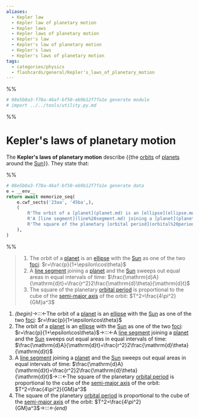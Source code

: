 ```yaml
---
aliases:
  - Kepler law
  - Kepler law of planetary motion
  - Kepler laws
  - Kepler laws of planetary motion
  - Kepler's law
  - Kepler's law of planetary motion
  - Kepler's laws
  - Kepler's laws of planetary motion
tags:
  - categories/physics
  - flashcards/general/Kepler's_laws_of_planetary_motion
---
```


%%
```Python
# 08e5b0a3-f78a-46af-bf50-eb9b12f7fa1e generate module
# import ../../tools/utility.py.md
```
%%

# Kepler's laws of planetary motion

The __Kepler's laws of planetary motion__ describe {{the [orbits](Kepler%20orbit.md) of [planets](planet.md) around the [Sun](Sun.md)}}. They state that: <!--SR:!2024-01-24,177,290-->

%%
```Python
# 08e5b0a3-f78a-46af-bf50-eb9b12f7fa1e generate data
e = __env__
return await memorize_seq(
	e.cwf_sects('23aa', '45ba',),
	(
		R'The orbit of a [planet](planet.md) is an [ellipse](ellipse.md) with the [Sun](Sun.md) as one of the two [foci](focus%20(geometry).md): $r=\frac{p}{1+\epsilon\cos\theta}$',
		R'A [line segment](line%20segment.md) joining a [planet](planet.md) and the [Sun](Sun.md) sweeps out equal areas in equal intervals of time: $\frac{\mathrm{d}A}{\mathrm{d}t}=\frac{r^2}2\frac{\mathrm{d}\theta}{\mathrm{d}t}$',
		R'The square of the planetary [orbital period](orbital%20period.md) is proportional to the cube of the [semi-major axis](semi-major%20and%20semi-minor%20axes.md) of the orbit: $T^2=\frac{4\pi^2}{GM}a^3$',
	),
)
```
%%

<!--08e5b0a3-f78a-46af-bf50-eb9b12f7fa1e generate section="23aa"--><!-- The following content is generated at 2023-05-08T00:49:20.940684+08:00. Any edits will be overridden! -->

> 1. The orbit of a [planet](planet.md) is an [ellipse](ellipse.md) with the [Sun](Sun.md) as one of the two [foci](focus%20(geometry).md): $r=\frac{p}{1+\epsilon\cos\theta}$
> 2. A [line segment](line%20segment.md) joining a [planet](planet.md) and the [Sun](Sun.md) sweeps out equal areas in equal intervals of time: $\frac{\mathrm{d}A}{\mathrm{d}t}=\frac{r^2}2\frac{\mathrm{d}\theta}{\mathrm{d}t}$
> 3. The square of the planetary [orbital period](orbital%20period.md) is proportional to the cube of the [semi-major axis](semi-major%20and%20semi-minor%20axes.md) of the orbit: $T^2=\frac{4\pi^2}{GM}a^3$

<!--/08e5b0a3-f78a-46af-bf50-eb9b12f7fa1e-->

<!--08e5b0a3-f78a-46af-bf50-eb9b12f7fa1e generate section="45ba"--><!-- The following content is generated at 2023-05-08T00:49:20.955735+08:00. Any edits will be overridden! -->

1. _(begin)_→:::←The orbit of a [planet](planet.md) is an [ellipse](ellipse.md) with the [Sun](Sun.md) as one of the two [foci](focus%20(geometry).md): $r=\frac{p}{1+\epsilon\cos\theta}$ <!--SR:!2023-09-17,84,250!2023-09-06,92,310-->
2. The orbit of a [planet](planet.md) is an [ellipse](ellipse.md) with the [Sun](Sun.md) as one of the two [foci](focus%20(geometry).md): $r=\frac{p}{1+\epsilon\cos\theta}$→:::←A [line segment](line%20segment.md) joining a [planet](planet.md) and the [Sun](Sun.md) sweeps out equal areas in equal intervals of time: $\frac{\mathrm{d}A}{\mathrm{d}t}=\frac{r^2}2\frac{\mathrm{d}\theta}{\mathrm{d}t}$ <!--SR:!2024-01-25,178,290!2024-02-13,195,290-->
3. A [line segment](line%20segment.md) joining a [planet](planet.md) and the [Sun](Sun.md) sweeps out equal areas in equal intervals of time: $\frac{\mathrm{d}A}{\mathrm{d}t}=\frac{r^2}2\frac{\mathrm{d}\theta}{\mathrm{d}t}$→:::←The square of the planetary [orbital period](orbital%20period.md) is proportional to the cube of the [semi-major axis](semi-major%20and%20semi-minor%20axes.md) of the orbit: $T^2=\frac{4\pi^2}{GM}a^3$ <!--SR:!2024-01-08,167,290!2023-10-29,103,270-->
4. The square of the planetary [orbital period](orbital%20period.md) is proportional to the cube of the [semi-major axis](semi-major%20and%20semi-minor%20axes.md) of the orbit: $T^2=\frac{4\pi^2}{GM}a^3$→:::←_(end)_ <!--SR:!2023-09-08,94,310!2023-08-27,69,270-->

<!--/08e5b0a3-f78a-46af-bf50-eb9b12f7fa1e-->
